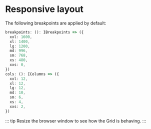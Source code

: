 # Responsive layout

The following breakpoints are applied by default:

```typescript
breakpoints: (): IBreakpoints => ({
  xxl: 1600,
  xl: 1400,
  lg: 1200,
  md: 996,
  sm: 768,
  xs: 480,
  xxs: 0,
})
cols: (): IColumns => ({
  xxl: 12,
  xl: 12,
  lg: 12,
  md: 10,
  sm: 6,
  xs: 4,
  xxs: 2,
})
```
::: tip
Resize the browser window to see how the Grid is behaving.
:::
<CustomComponent/>

<script setup>
import CustomComponent from './components/07-example.vue';
</script>
